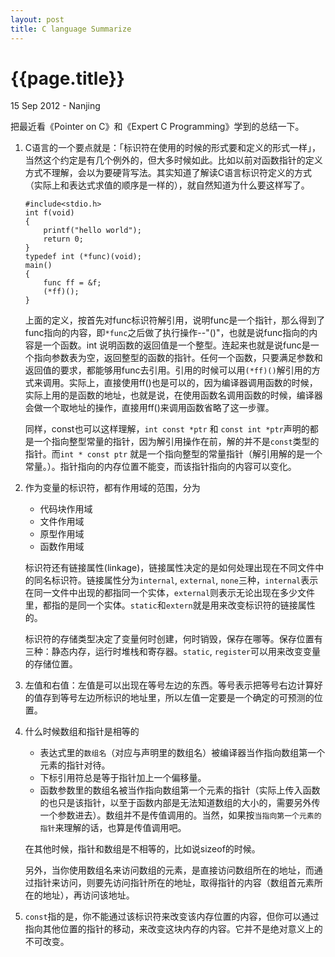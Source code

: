 ```yaml
---
layout: post
title: C language Summarize
---
```


{{page.title}}
==============

<p class="meta">15 Sep 2012 - Nanjing</p>

把最近看《Pointer on C》和《Expert C Programming》学到的总结一下。

1.	C语言的一个要点就是：「标识符在使用的时候的形式要和定义的形式一样」，当然这个约定是有几个例外的，但大多时候如此。比如以前对函数指针的定义方式不理解，会以为要硬背写法。其实知道了解读C语言标识符定义的方式（实际上和表达式求值的顺序是一样的），就自然知道为什么要这样写了。
	
		#include<stdio.h>
		int f(void)
		{
			printf("hello world");
			return 0;
		}
		typedef int (*func)(void);
		main()
		{
			func ff = &f;
			(*ff)();
		}

	上面的定义，按首先对func标识符解引用，说明func是一个指针，那么得到了func指向的内容，即`*func`之后做了执行操作--"()"，也就是说func指向的内容是一个函数。int 说明函数的返回值是一个整型。连起来也就是说func是一个指向参数表为空，返回整型的函数的指针。任何一个函数，只要满足参数和返回值的要求，都能够用func去引用。引用的时候可以用`(*ff)()`解引用的方式来调用。实际上，直接使用ff()也是可以的，因为编译器调用函数的时候，实际上用的是函数的地址，也就是说，在使用函数名调用函数的时候，编译器会做一个取地址的操作，直接用ff()来调用函数省略了这一步骤。

	同样，const也可以这样理解，`int const *ptr` 和 `const int *ptr`声明的都是一个指向整型常量的指针，因为解引用操作在前，解的并不是`const`类型的指针。而`int * const ptr` 就是一个指向整型的常量指针（解引用解的是一个常量。）。指针指向的内存位置不能变，而该指针指向的内容可以变化。

2.	作为变量的标识符，都有作用域的范围，分为
	*	代码块作用域
	*	文件作用域
	* 	原型作用域
	*	函数作用域

	标识符还有链接属性(linkage)，链接属性决定的是如何处理出现在不同文件中的同名标识符。链接属性分为`internal`, `external`, `none`三种，`internal`表示在同一文件中出现的都指同一个实体，`external`则表示无论出现在多少文件里，都指的是同一个实体。`static`和`extern`就是用来改变标识符的链接属性的。

	标识符的存储类型决定了变量何时创建，何时销毁，保存在哪等。保存位置有三种：静态内存，运行时堆栈和寄存器。`static`, `register`可以用来改变变量的存储位置。

3.	左值和右值：左值是可以出现在等号左边的东西。等号表示把等号右边计算好的值存到等号左边所标识的地址里，所以左值一定要是一个确定的可预测的位置。

4.	什么时候数组和指针是相等的
	*	表达式里的`数组名`（对应与声明里的数组名）被编译器当作指向数组第一个元素的指针对待。
	*	下标引用符总是等于指针加上一个偏移量。
	*	函数参数里的数组名被当作指向数组第一个元素的指针（实际上传入函数的也只是该指针，以至于函数内部是无法知道数组的大小的，需要另外传一个参数进去）。数组并不是传值调用的。当然，如果按`当指向第一个元素的指针`来理解的话，也算是传值调用吧。
	
	在其他时候，指针和数组是不相等的，比如说sizeof的时候。
	
	另外，当你使用数组名来访问数组的元素，是直接访问数组所在的地址，而通过指针来访问，则要先访问指针所在的地址，取得指针的内容（数组首元素所在的地址），再访问该地址。

5.	`const`指的是，你不能通过该标识符来改变该内存位置的内容，但你可以通过指向其他位置的指针的移动，来改变这块内存的内容。它并不是绝对意义上的不可改变。